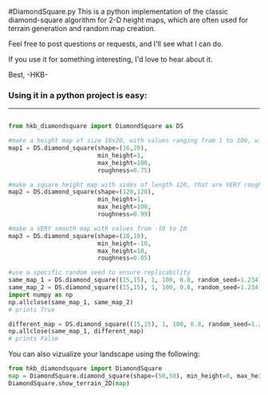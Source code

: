 #DiamondSquare.py
This is a python implementation of the classic diamond-square algorithm for 2-D height maps,
which are often used for terrain generation and random map creation. 


Feel free to post questions or requests, and I'll see what I can do.

If you use it for something interesting, I'd love to hear about it. 

Best,
-HKB-



### Using it in a python project is easy:
------------------------------------------------------
```python

from hkb_diamondsquare import DiamondSquare as DS

#make a height map of size 16x20, with values ranging from 1 to 100, with moderate roughness
map1 = DS.diamond_square(shape=(16,20), 
                         min_height=1, 
                         max_height=100,
                         roughness=0.75)

#make a square height map with sides of length 120, that are VERY rough
map2 = DS.diamond_square(shape=(120,120),
                         min_height=1,
                         max_height=100,
                         roughness=0.99)

#make a VERY smooth map with values from -10 to 10
map3 = DS.diamond_square(shape=(10,10), 
                         min_height=-10, 
                         max_height=10, 
                         roughness=0.05)

#use a specific random seed to ensure replicability
same_map_1 = DS.diamond_square((15,15), 1, 100, 0.8, random_seed=1.234)
same_map_2 = DS.diamond_square((15,15), 1, 100, 0.8, random_seed=1.234)
import numpy as np
np.allclose(same_map_1, same_map_2)
# prints True

different_map = DS.diamond_square((15,15), 1, 100, 0.8, random_seed=1.2341, as_ndarray=True)
np.allclose(same_map_1, different_map)
# prints False
```

You can also vizualize your landscape using the following:
```python
from hkb_diamondsquare import DiamondSquare
map = DiamondSquare.diamond_square(shape=(50,50), min_height=0, max_height=10, roughness=0.3)
DiamondSquare.show_terrain_2D(map)
```





